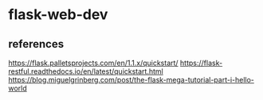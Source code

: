 # flask-web-dev

## references
https://flask.palletsprojects.com/en/1.1.x/quickstart/
https://flask-restful.readthedocs.io/en/latest/quickstart.html
https://blog.miguelgrinberg.com/post/the-flask-mega-tutorial-part-i-hello-world